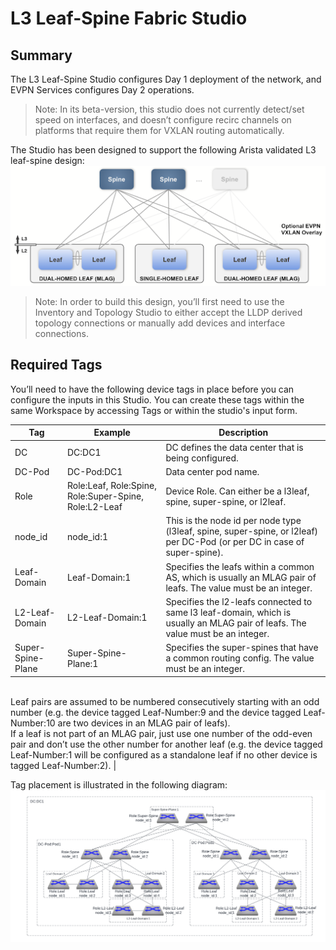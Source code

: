 # L3 Leaf-Spine Fabric Studio
## Summary
The L3 Leaf-Spine Studio configures Day 1 deployment of the network, and EVPN Services configures Day 2 operations.

> Note: In its beta-version, this studio does not currently detect/set speed on interfaces, and doesn’t configure recirc channels on platforms that require them for VXLAN routing automatically.

The Studio has been designed to support the following Arista validated L3 leaf-spine design:
![L3 Leaf-Spine Toplogy](./images/l3-leaf-spine.png)

> Note: In order to build this design, you’ll first need to use the Inventory and Topology Studio to either accept the LLDP derived topology connections or manually add devices and interface connections.

## Required Tags
You’ll need to have the following device tags in place before you can configure the inputs in this Studio. You can create these tags within the same Workspace by accessing Tags or within the studio's input form.

| Tag | Example | Description |
| ----------- | ----------- | ----------- |
| DC | DC:DC1 | DC defines the data center that is being configured. |
| DC-Pod | DC-Pod:DC1 | Data center pod name. |
| Role | Role:Leaf, Role:Spine, Role:Super-Spine, Role:L2-Leaf | Device Role. Can either be a l3leaf, spine, super-spine, or l2leaf. |
| node_id | node_id:1 | This is the node id per node type (l3leaf, spine, super-spine, or l2leaf) per DC-Pod (or per DC in case of super-spine). |
| Leaf-Domain | Leaf-Domain:1 | Specifies the leafs within a common AS, which is usually an MLAG pair of leafs. The value must be an integer. |
| L2-Leaf-Domain | L2-Leaf-Domain:1 | Specifies the l2-leafs connected to same l3 leaf-domain, which is usually an MLAG pair of leafs. The value must be an integer. |
| Super-Spine-Plane | Super-Spine-Plane:1 | Specifies the super-spines that have a common routing config. The value must be an integer. |

<br> Leaf pairs are assumed to be numbered consecutively starting with an odd number (e.g. the device tagged Leaf-Number:9 and the device tagged Leaf-Number:10 are two devices in an MLAG pair of leafs).<br> If a leaf is not part of an MLAG pair, just use one number of the odd-even pair and don’t use the other number for another leaf (e.g. the device tagged Leaf-Number:1 will be configured as a standalone leaf if no other device is tagged Leaf-Number:2). |

Tag placement is illustrated in the following diagram:
![L3 Leaf-Spine Toplogy](./images/l3-leaf-spine-tags.png)